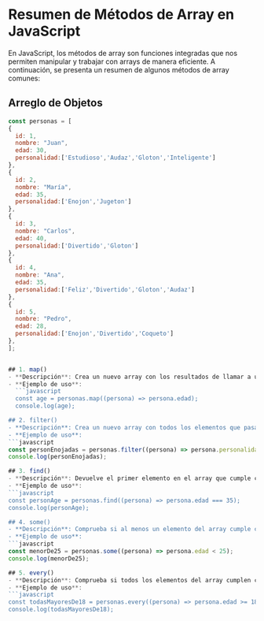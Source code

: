 # Resumen de Métodos de Array en JavaScript

En JavaScript, los métodos de array son funciones integradas que nos permiten manipular y trabajar con arrays de manera eficiente. A continuación, se presenta un resumen de algunos métodos de array comunes:

## Arreglo de Objetos

  ```javascript
  const personas = [
  {
    id: 1,
    nombre: "Juan",
    edad: 30,
    personalidad:['Estudioso','Audaz','Gloton','Inteligente']
  },
  {
    id: 2,
    nombre: "María",
    edad: 35,
    personalidad:['Enojon','Jugeton']
  },
  {
    id: 3,
    nombre: "Carlos",
    edad: 40,
    personalidad:['Divertido','Gloton']
  },
  {
    id: 4,
    nombre: "Ana",
    edad: 35,
    personalidad:['Feliz','Divertido','Gloton','Audaz']
  },
  {
    id: 5,
    nombre: "Pedro",
    edad: 28,
    personalidad:['Enojon','Divertido','Coqueto']
  },
];
  

## 1. map()
- **Descripción**: Crea un nuevo array con los resultados de llamar a una función proporcionada en cada elemento del array.
- **Ejemplo de uso**:
    ```javascript
    const age = personas.map((persona) => persona.edad);
    console.log(age);

## 2. filter()
- **Descripción**: Crea un nuevo array con todos los elementos que pasan la prueba implementada por la función proporcionada.
- **Ejemplo de uso**:
  ```javascript
  const personEnojadas = personas.filter((persona) => persona.personalidad.includes('Enojon'));
  console.log(personEnojadas);

## 3. find()
- **Descripción**: Devuelve el primer elemento en el array que cumple con la función de prueba proporcionada.
- **Ejemplo de uso**:
  ```javascript
  const personAge = personas.find((persona) => persona.edad === 35);
  console.log(personAge);

## 4. some()
- **Descripción**: Comprueba si al menos un elemento del array cumple con la función de prueba proporcionada.
- **Ejemplo de uso**:
  ```javascript
  const menorDe25 = personas.some((persona) => persona.edad < 25);
  console.log(menorDe25);

## 5. every()
- **Descripción**: Comprueba si todos los elementos del array cumplen con la función de prueba proporcionada.
- **Ejemplo de uso**:
  ```javascript
  const todasMayoresDe18 = personas.every((persona) => persona.edad >= 18);
  console.log(todasMayoresDe18);